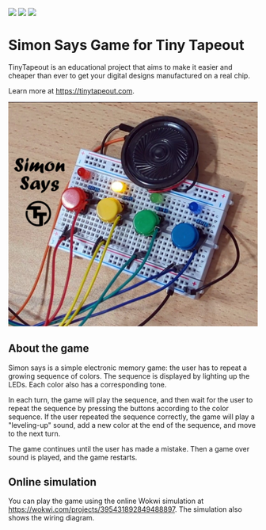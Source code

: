 ![](../../workflows/gds/badge.svg) ![](../../workflows/docs/badge.svg) ![](../../workflows/test/badge.svg)

# Simon Says Game for Tiny Tapeout

TinyTapeout is an educational project that aims to make it easier and cheaper than ever to get your digital designs manufactured on a real chip.

Learn more at https://tinytapeout.com.

![Simon Says](docs/tt-simon-game.jpg)

## About the game

Simon says is a simple electronic memory game: the user has to repeat a growing sequence of colors.
The sequence is displayed by lighting up the LEDs. Each color also has a corresponding tone.

In each turn, the game will play the sequence, and then wait for the user to repeat the sequence
by pressing the buttons according to the color sequence.
If the user repeated the sequence correctly, the game will play a "leveling-up" sound,
add a new color at the end of the sequence, and move to the next turn.

The game continues until the user has made a mistake. Then a game over sound is played, and the game restarts.

## Online simulation

You can play the game using the online Wokwi simulation at https://wokwi.com/projects/395431892849488897. 
The simulation also shows the wiring diagram.
